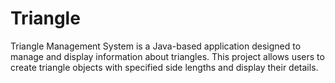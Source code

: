 # Triangle
Triangle Management System is a Java-based application designed to manage and display information about triangles. This project allows users to create triangle objects with specified side lengths and display their details.
